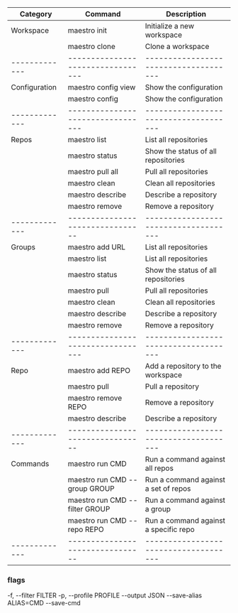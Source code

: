 

| Category      | Command                           | Description                           |
|---------------|-----------------------------------|---------------------------------------|
| Workspace     | maestro init                      | Initialize a new workspace            |
|               | maestro clone                     | Clone a workspace                     |
| ------------- | --------------------------------- | ------------------------------------- |
| Configuration | maestro config view               | Show the configuration                |
|               | maestro config                    | Show the configuration                |
| ------------- | --------------------------------- | ------------------------------------- |
| Repos         | maestro list                      | List all repositories                 |
|               | maestro status                    | Show the status of all repositories   |
|               | maestro pull all                  | Pull all repositories                 |
|               | maestro clean                     | Clean all repositories                |
|               | maestro describe                  | Describe a repository                 |
|               | maestro remove                    | Remove a repository                   |
| ------------- | --------------------------------  | ------------------------------------- |
| Groups        | maestro add URL                   | List all repositories                 |
|               | maestro list                      | List all repositories                 |
|               | maestro status                    | Show the status of all repositories   |
|               | maestro pull                      | Pull all repositories                 |
|               | maestro clean                     | Clean all repositories                |
|               | maestro describe                  | Describe a repository                 |
|               | maestro remove                    | Remove a repository                   |
| ------------- | --------------------------------- | ------------------------------------- |
| Repo          | maestro add REPO                  | Add a repository to the workspace     |
|               | maestro pull                      | Pull a repository                     |
|               | maestro remove REPO               | Remove a repository                   |
|               | maestro describe                  | Describe a repository                 |
| ------------- | --------------------------------  | ------------------------------------- |
| Commands      | maestro run CMD                   | Run a command against all repos       |
|               | maestro run CMD --group GROUP     | Run a command against a set of repos  |
|               | maestro run CMD --filter GROUP    | Run a command against a group         |
|               | maestro run CMD --repo REPO       | Run a command against a specific repo |
| ------------- | --------------------------------  | ------------------------------------- |

### flags
  -f, --filter FILTER
  -p, --profile PROFILE
  --output JSON
  --save-alias ALIAS=CMD
  --save-cmd
  

